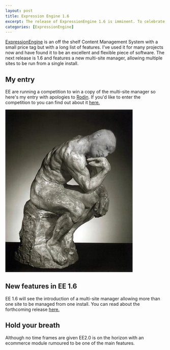 ```yaml
--- 
layout: post
title: Expression Engine 1.6
excerpt: The release of ExpressionEngine 1.6 is imminent. To celebrate ExpressionEngine are having a competition. Here's my entry.
categories: [ExpressionEngine]
---
```

[ExpressionEngine][1] is an off the shelf Content Management System with a small price tag but with a long list of features. I've used it for many projects now and have found it to be an excellent and flexible piece of software. The next release is 1.6 and features a new multi-site manager, allowing multiple sites to be run from a single install. 

## My entry

EE are running a competition to win a copy of the multi-site manager so here's my entry with apologies to [Rodin][2]. If you'd like to enter the competition to you can find out about it [here.][3]

![Rick Ellis][4] 

## New features in EE 1.6

EE 1.6 will see the introduction of a multi-site manager allowing more than one site to be managed from one install. You can read about the forthcoming release [here.][3]

## Hold your breath

Although no time frames are given EE2.0 is on the horizon with an ecommerce module rumoured to be one of the main features.

 [1]: http://expressionengine.com
 [2]: http://en.wikipedia.org/wiki/Auguste_Rodin
 [3]: http://expressionengine.com/blog/entry/160_preview_and_multiple_rick_manager_birthday_contest/
 [4]: /images/articles/rick.jpg "Rick Ellis"
